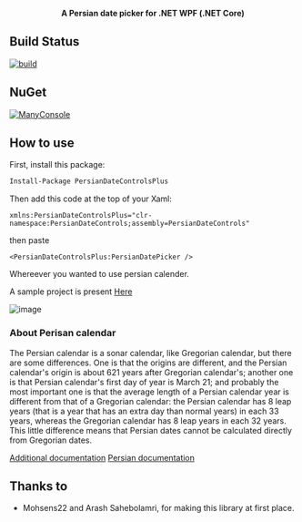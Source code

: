 <p align="center">
  <strong>A Persian date picker for .NET WPF (.NET Core)</strong>
</p>

## Build Status

[![build](https://github.com/HesamKashefi/WPF_PersianDatePicker/actions/workflows/build.yml/badge.svg)](https://github.com/HesamKashefi/WPF_PersianDatePicker/actions/workflows/build.yml)

## NuGet

<p>
  <a href="http://nuget.org/List/Packages/PersianDateControlsPlus">
  <img alt="ManyConsole" src="https://img.shields.io/nuget/v/PersianDateControlsPlus.svg">
  </a>

## How to use

First, install this package:

```ps
Install-Package PersianDateControlsPlus
```

Then add this code at the top of your Xaml:

```xaml
xmlns:PersianDateControlsPlus="clr-namespace:PersianDateControls;assembly=PersianDateControls"
```

then paste

```xaml
<PersianDateControlsPlus:PersianDatePicker />
```

Whereever you wanted to use persian calender.

A sample project is present [Here](https://github.com/HesamKashefi/WPF_PersianDatePicker/tree/master/src/SampleProject)

![image](https://user-images.githubusercontent.com/22152065/60768601-01cced00-a0db-11e9-9a40-9affe9a160d5.png)

### About Perisan calendar

The Persian calendar is a sonar calendar, like Gregorian calendar, but there are some differences. One is that the origins are different, and the Persian calendar's origin is about 621 years after Gregorian calendar's; another one is that Persian calendar's first day of year is March 21; and probably the most important one is that the average length of a Persian calendar year is different from that of a Gregorian calendar: the Persian calendar has 8 leap years (that is a year that has an extra day than normal years) in each 33 years, whereas the Gregorian calendar has 8 leap years in each 32 years. This little difference means that Persian dates cannot be calculated directly from Gregorian dates.

[Additional documentation](https://www.codeproject.com/Articles/43521/PersianDate-and-Some-WPF-Controls-For-It)
[Persian documentation](https://www.dotnettips.info/newsarchive/details/10951)

## Thanks to

- Mohsens22 and Arash Sahebolamri, for making this library at first place.
